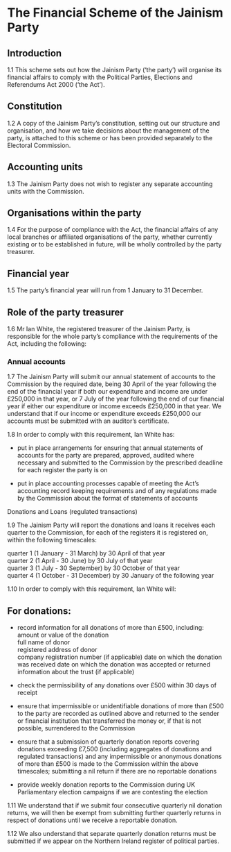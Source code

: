# The Financial Scheme of the Jainism Party  
  
## Introduction  
  
1.1 This scheme sets out how the Jainism Party (‘the party’) will organise its financial affairs to comply with the Political Parties, Elections and Referendums Act 2000 (‘the Act’).  
  
## Constitution  
  
1.2 A copy of the Jainism Party’s constitution, setting out our structure and organisation, and how we take decisions about the management of the party, is attached to this scheme or has been provided separately to the Electoral Commission.  
  
## Accounting units  
  
1.3 The Jainism Party does not wish to register any separate accounting units with the Commission.  
  
## Organisations within the party  
  
1.4 For the purpose of compliance with the Act, the financial affairs of any local branches or affiliated organisations of the party, whether currently existing or to be established in future, will be wholly controlled by the party treasurer.  
  
## Financial year  
  
1.5 The party’s financial year will run from 1 January to 31 December.  
  
## Role of the party treasurer  
  
1.6 Mr Ian White, the registered treasurer of the Jainism Party, is responsible for the whole party’s compliance with the requirements of the Act, including the following:  
  
### Annual accounts  
  
1.7 The Jainism Party will submit our annual statement of accounts to the Commission by the required date, being 30 April of the year following the end of the financial year if both our expenditure and income are under £250,000 in that year, or 7 July of the year following the end of our financial year if either our expenditure or income exceeds £250,000 in that year. We understand that if our income or expenditure exceeds £250,000 our accounts must be submitted with an auditor’s certificate.  
  
1.8 In order to comply with this requirement, Ian White has:  
  
- put in place arrangements for ensuring that annual statements of accounts for the party are prepared, approved, audited where necessary and submitted to the Commission by the prescribed deadline for each register the party is on  
  
- put in place accounting processes capable of meeting the Act’s  accounting record keeping requirements and of any regulations made by the Commission about the format of statements of accounts  
  
Donations and Loans (regulated transactions)
  
1.9 The Jainism Party will report the donations and loans it receives each quarter to the Commission, for each of the registers it is registered on, within the following timescales:  
  
quarter 1 (1 January - 31 March) by 30 April of that year  
quarter 2 (1 April - 30 June) by 30 July of that year  
quarter 3 (1 July - 30 September) by 30 October of that year  
quarter 4 (1 October - 31 December) by 30 January of the following year  
  
1.10 In order to comply with this requirement, Ian White will:  
  
## For donations:  
- record information for all donations of more than £500, including:  
amount or value of the donation  
full name of donor  
registered address of donor  
company registration number (if applicable)
date on which the donation was received
date on which the donation was accepted or returned
information about the trust (if applicable)
  
- check the permissibility of any donations over £500 within 30 days of receipt  
  
- ensure that impermissible or unidentifiable donations of more than £500 to the party are recorded as outlined above and returned to the sender or financial institution that transferred the money or, if that is not possible, surrendered to the Commission  
  
- ensure that a submission of quarterly donation reports covering donations exceeding £7,500 (including aggregates of donations and regulated transactions) and any impermissible or anonymous donations of more than £500 is made to the Commission within the above timescales; submitting a nil return if there are no reportable donations  
  
- provide weekly donation reports to the Commission during UK Parliamentary election campaigns if we are contesting the election  
  
1.11 We understand that if we submit four consecutive quarterly nil donation returns, we will then be exempt from submitting further quarterly returns in respect of donations until we receive a reportable donation.  
  
1.12 We also understand that separate quarterly donation returns must be submitted if we appear on the Northern Ireland register of political parties.  
